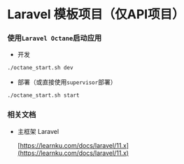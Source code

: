 # Laravel 模板项目（仅API项目）

### 使用`Laravel Octane`启动应用

+ 开发
```bash
./octane_start.sh dev
```

+ 部署（或直接使用`supervisor`部署）
```bash
./octane_start.sh start
```



### 相关文档
+ 主框架 Laravel

  [https://learnku.com/docs/laravel/11.x](https://learnku.com/docs/laravel/11.x)
